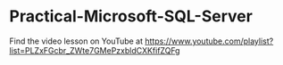 # Practical-Microsoft-SQL-Server

Find the video lesson on YouTube at https://www.youtube.com/playlist?list=PLZxFGcbr_ZWte7GMePzxbldCXKfifZQFg
